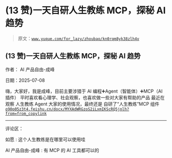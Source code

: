# (13 赞)一天自研人生教练 MCP，探秘 AI 趋势

> 原文：[`www.yuque.com/for_lazy/zhoubao/kn0rqm8yk38zlh4v`](https://www.yuque.com/for_lazy/zhoubao/kn0rqm8yk38zlh4v)

## (13 赞)一天自研人生教练 MCP，探秘 AI 趋势

作者： AI 产品自由-成峰

日期：2025-07-08

嗨，大家好，我是成峰，目前主要涉猎于 AI 编程➕Agent（智能体）➕MCP（AI 插件） 平时喜欢看心理学、社会观察，也喜欢做一些对大家有帮助的产品
最近在观察 人生教练 Agent 大家的使用情况，最终还是 自研了“人生教练”MCP 组件 [`o90p05z3t4.feishu.cn/docx/MYXAdWRGzoS2iLxmIKScRQ5jnlh?from=from_copylink`](https://o90p05z3t4.feishu.cn/docx/MYXAdWRGzoS2iLxmIKScRQ5jnlh?from=from_copylink)

* * *

评论区：

如愿 : 这个人生教练是在哪里可以使用哇

AI 产品自由-成峰 : 有 MCP 的 AI 工具都可以的